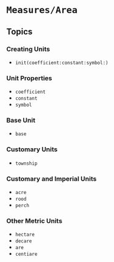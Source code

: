 # ``Measures/Area``

## Topics

### Creating Units

- ``init(coefficient:constant:symbol:)``

### Unit Properties

- ``coefficient``
- ``constant``
- ``symbol``

### Base Unit

- ``base``

### Customary Units

- ``township``

### Customary and Imperial Units

- ``acre``
- ``rood``
- ``perch``

### Other Metric Units

- ``hectare``
- ``decare``
- ``are``
- ``centiare``
